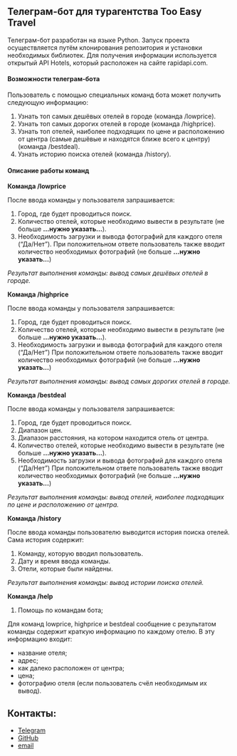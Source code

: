 ##  Телеграм-бот для турагентства Too Easy Travel

Телеграм-бот разработан на языке Python. Запуск проекта осуществляется путём клонирования репозитория и установки необходимых библиотек. Для получения информации используется открытый API Hotels, который расположен на
сайте rapidapi.com. 

#### Возможности телеграм-бота

Пользователь с помощью специальных команд бота может получить следующую информацию:
1. Узнать топ самых дешёвых отелей в городе (команда /lowprice).
1. Узнать топ самых дорогих отелей в городе (команда /highprice).
1. Узнать топ отелей, наиболее подходящих по цене и расположению от центра (самые дешёвые и находятся ближе всего к центру) (команда /bestdeal).
1. Узнать историю поиска отелей (команда /history).

#### Описание работы команд
**Команда /lowprice**

После ввода команды у пользователя запрашивается:
1. Город, где будет проводиться поиск.
1. Количество отелей, которые необходимо вывести в результате (не больше **...нужно указать...**).
1. Необходимость загрузки и вывода фотографий для каждого отеля (“Да/Нет”). 
	При положительном ответе пользователь также вводит количество необходимых фотографий (не больше **...нужно указать...**)
	
_Результат выполнения команды: вывод самых дешёвых отелей в городе._

**Команда /highprice**

После ввода команды у пользователя запрашивается:
1. Город, где будет проводиться поиск.
1. Количество отелей, которые необходимо вывести в результате (не больше **...нужно указать...**).
1. Необходимость загрузки и вывода фотографий для каждого отеля (“Да/Нет”)
	При положительном ответе пользователь также вводит количество необходимых фотографий (не больше **...нужно указать...**)
	
_Результат выполнения команды: вывод самых дорогих отелей в городе._

**Команда /bestdeal**

После ввода команды у пользователя запрашивается:
1. Город, где будет проводиться поиск.
1. Диапазон цен.
1. Диапазон расстояния, на котором находится отель от центра.
1. Количество отелей, которые необходимо вывести в результате (не больше **...нужно указать...**).
1. Необходимость загрузки и вывода фотографий для каждого отеля (“Да/Нет”)
	При положительном ответе пользователь также вводит количество необходимых фотографий (не больше **...нужно указать...**)
	
_Результат выполнения команды: вывод отелей, наиболее подходящих по цене и расположению от центра._
	
**Команда /history**

После ввода команды пользователю выводится история поиска отелей. Сама история содержит:
1. Команду, которую вводил пользователь.
1. Дату и время ввода команды.
1. Отели, которые были найдены.

_Результат выполнения команды: вывод истории поиска отелей._

**Команда /help** 
1.  Помощь по командам бота;


Для команд lowprice, highprice и bestdeal сообщение с результатом команды содержит краткую информацию по каждому отелю. В эту информацию входит:
* название отеля;
* адрес;
* как далеко расположен от центра;
* цена;
* фотографию отеля (если пользователь счёл необходимым их вывод).


## Контакты:
* [Telegram](https://t.me/AlexeyKlistron)
* [GitHub](https://github.com/klistron)
* [email](mailto:klistron@gmail.com)